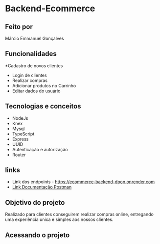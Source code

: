 # Backend-Ecommerce

## Feito por

Márcio Emmanuel Gonçalves

## Funcionalidades

  *Cadastro de novos clientes
  * Login de clientes
  * Realizar compras
  * Adicionar produtos no Carrinho
  * Editar dados do usuário

## Tecnologias e conceitos

   * NodeJs
   * Knex
   * Mysql
   * TypeScript
   * Express
   * UUID
   * Autenticação e autorização
   * Router
  
## links

   * Link dos endpoints - https://ecommerce-backend-dpon.onrender.com
   * [Link Documentação Postman]()

## Objetivo do projeto

   Realizado para clientes conseguirem realizar compras online, entregando uma experiência unica e simples aos nossos clientes.

## Acessando o projeto
